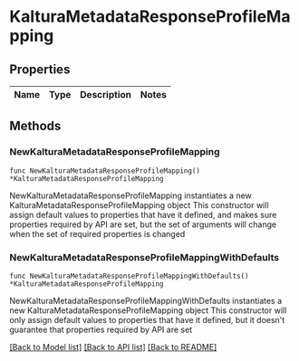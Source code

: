# KalturaMetadataResponseProfileMapping

## Properties

Name | Type | Description | Notes
------------ | ------------- | ------------- | -------------

## Methods

### NewKalturaMetadataResponseProfileMapping

`func NewKalturaMetadataResponseProfileMapping() *KalturaMetadataResponseProfileMapping`

NewKalturaMetadataResponseProfileMapping instantiates a new KalturaMetadataResponseProfileMapping object
This constructor will assign default values to properties that have it defined,
and makes sure properties required by API are set, but the set of arguments
will change when the set of required properties is changed

### NewKalturaMetadataResponseProfileMappingWithDefaults

`func NewKalturaMetadataResponseProfileMappingWithDefaults() *KalturaMetadataResponseProfileMapping`

NewKalturaMetadataResponseProfileMappingWithDefaults instantiates a new KalturaMetadataResponseProfileMapping object
This constructor will only assign default values to properties that have it defined,
but it doesn't guarantee that properties required by API are set


[[Back to Model list]](../README.md#documentation-for-models) [[Back to API list]](../README.md#documentation-for-api-endpoints) [[Back to README]](../README.md)



